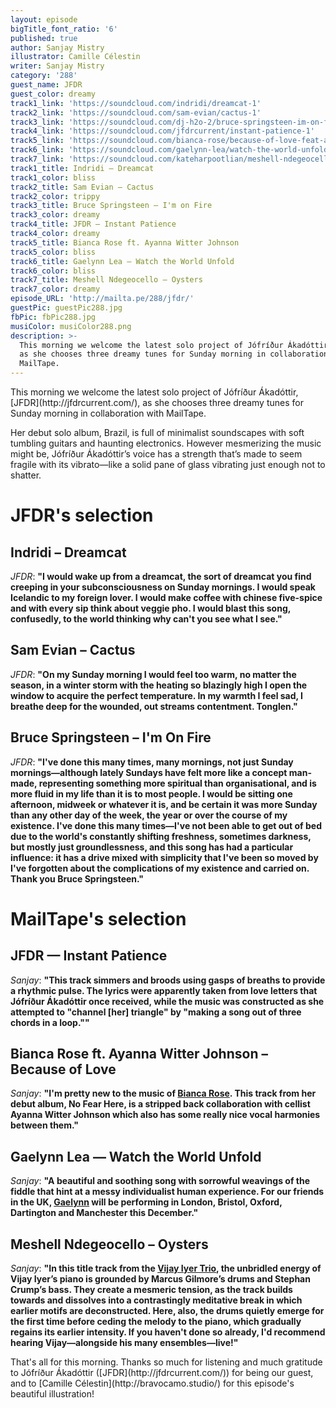 ```yaml
---
layout: episode
bigTitle_font_ratio: '6'
published: true
author: Sanjay Mistry
illustrator: Camille Célestin
writer: Sanjay Mistry
category: '288'
guest_name: JFDR
guest_color: dreamy
track1_link: 'https://soundcloud.com/indridi/dreamcat-1'
track2_link: 'https://soundcloud.com/sam-evian/cactus-1'
track3_link: 'https://soundcloud.com/dj-h2o-2/bruce-springsteen-im-on-fire'
track4_link: 'https://soundcloud.com/jfdrcurrent/instant-patience-1'
track5_link: 'https://soundcloud.com/bianca-rose/because-of-love-feat-ayanna-witter-johnson'
track6_link: 'https://soundcloud.com/gaelynn-lea/watch-the-world-unfold'
track7_link: 'https://soundcloud.com/kateharpootlian/meshell-ndegeocello-oysters'
track1_title: Indridi – Dreamcat
track1_color: bliss
track2_title: Sam Evian – Cactus
track2_color: trippy
track3_title: Bruce Springsteen – I'm on Fire
track3_color: dreamy
track4_title: JFDR – Instant Patience
track4_color: dreamy
track5_title: Bianca Rose ft. Ayanna Witter Johnson
track5_color: bliss
track6_title: Gaelynn Lea – Watch the World Unfold
track6_color: bliss
track7_title: Meshell Ndegeocello – Oysters
track7_color: dreamy
episode_URL: 'http://mailta.pe/288/jfdr/'
guestPic: guestPic288.jpg
fbPic: fbPic288.jpg
musiColor: musiColor288.png
description: >-
  This morning we welcome the latest solo project of Jófríður Ákadóttir, JFDR,
  as she chooses three dreamy tunes for Sunday morning in collaboration with
  MailTape.
---
```

<p id="introduction">This morning we welcome the latest solo project of Jófríður Ákadóttir, [JFDR](http://jfdrcurrent.com/), as she chooses three dreamy tunes for Sunday morning in collaboration with MailTape.</p>
<p>Her debut solo album, Brazil, is full of minimalist soundscapes with soft tumbling guitars and haunting electronics. However mesmerizing the music might be, Jófríður Ákadóttir’s voice has a strength that’s made to seem fragile with its vibrato—like a solid pane of glass vibrating just enough not to shatter.</p>


# JFDR's selection



## Indridi – Dreamcat
_JFDR_: **"**I would wake up from a dreamcat, the sort of dreamcat you find creeping in your subconsciousness on Sunday mornings. I would speak Icelandic to my foreign lover. I would make coffee with chinese five-spice and with every sip think about veggie pho. I would blast this song, confusedly, to the world thinking why can't you see what I see.**"**

## Sam Evian – Cactus
_JFDR_: **"**On my Sunday morning I would feel too warm, no matter the season, in a winter storm with the heating so blazingly high I open the window to acquire the perfect temperature. In my warmth I feel sad, I breathe deep for the wounded, out streams contentment. Tonglen.**"**

## Bruce Springsteen – I'm On Fire
_JFDR_: **"**I've done this many times, many mornings, not just Sunday mornings—although lately Sundays have felt more like a concept man-made, representing something more spiritual than organisational, and is more fluid in my life than it is to most people. I would be sitting one afternoon, midweek or whatever it is, and be certain it was more Sunday than any other day of the week, the year or over the course of my existence. I've done this many times—I've not been able to get out of bed due to the world's constantly shifting freshness, sometimes darkness, but mostly just groundlessness, and this song has had a particular influence: it has a drive mixed with simplicity that I've been so moved by I've forgotten about the complications of my existence and carried on. Thank you Bruce Springsteen.**"**


# MailTape's selection

## JFDR — Instant Patience
_Sanjay_: **"**This track simmers and broods using gasps of breaths to provide a rhythmic pulse. The lyrics were apparently taken from love letters that Jófríður Ákadóttir once received, while the music was constructed as she attempted to "channel [her] triangle" by "making a song out of three chords in a loop."**"**

## Bianca Rose ft. Ayanna Witter Johnson – Because of Love
_Sanjay_: **"**I'm pretty new to the music of [Bianca Rose](http://biancarose.co.uk/). This track from her debut album, No Fear Here, is a stripped back collaboration with cellist Ayanna Witter Johnson which also has some really nice vocal harmonies between them.**"**

## Gaelynn Lea — Watch the World Unfold
_Sanjay_: **"**A beautiful and soothing song with sorrowful weavings of the fiddle that hint at a messy individualist human experience. For our friends in the UK, [Gaelynn](https://violinscratches.com/) will be performing in London, Bristol, Oxford, Dartington and Manchester this December.**"**

## Meshell Ndegeocello – Oysters
_Sanjay_: **"**In this title track from the [Vijay Iyer Trio](http://vijay-iyer.com/), the unbridled energy of Vijay Iyer’s piano is grounded by Marcus Gilmore’s drums and Stephan Crump’s bass. They create a mesmeric tension, as the track builds towards and dissolves into a contrastingly meditative break in which earlier motifs are deconstructed. Here, also, the drums quietly emerge for the first time before ceding the melody to the piano, which gradually regains its earlier intensity. If you haven't done so already, I'd recommend hearing Vijay—alongside his many ensembles—live!**"**

<p id="outroduction">That's all for this morning. Thanks so much for listening and much gratitude to Jófríður Ákadóttir ([JFDR](http://jfdrcurrent.com/)) for being our guest, and to [Camille Célestin](http://bravocamo.studio/) for this episode's beautiful illustration!</p>
